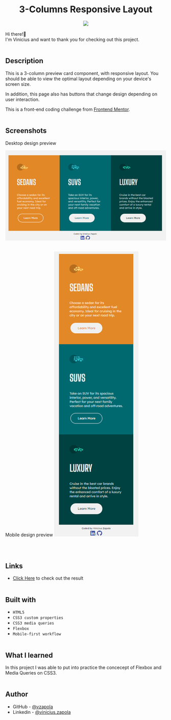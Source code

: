 
<h1 align="center">3-Columns Responsive Layout</h1> 

<p align="center">
<img src="http://img.shields.io/static/v1?label=STATUS&message=FINALIZADO&color=GREEN&style=for-the-badge">
</p>

Hi there!👋<br>
I'm Vinicius and want to thank you for checking out this project.<br><br>

## Description

This is a 3-column preview card component, with responsive layout. You should be able to view the optimal layout depending on your device's screen size.

In addition, this page also has buttons that change design depending on user interaction. 

This is a front-end coding challenge from <a href="https://www.frontendmentor.io/home">Frontend Mentor</a>.<br><br>

## Screenshots

<p>Desktop design preview</p>

<img src="https://github.com/vzapola/3-column-preview-card/blob/master/Desktop_preview.png?raw=true">
<br><br>

<p>Mobile design preview

<img src="https://github.com/vzapola/3-column-preview-card/blob/master/Mobile_preview.png?raw=true">
</p><br><br>



## Links

- [Click Here](https://vzapola.github.io/3-column-preview-card/) to check out the result
<br><br>

## Built with

- ``HTML5``
- ``CSS3 custom properties``
- ``CSS3 media queries``
- ``Flexbox``
- ``Mobile-first workflow``<br><br>


## What I learned

In this project I was able to put into practice the concecept of Flexbox and Media Queries on CSS3.  <br><br>


## Author

- GitHub - [@vzapola](https://github.com/vzapola)
- Linkedin - [@vinicius.zapola](https://www.twitter.com/yourusername)